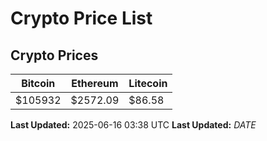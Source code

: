 # Crypto Price List

## Crypto Prices
| Bitcoin | Ethereum | Litecoin |
| ------- | -------- | -------- |
| $105932 | $2572.09 | $86.58 |
**Last Updated:** 2025-06-16 03:38 UTC
**Last Updated:** $DATE$
